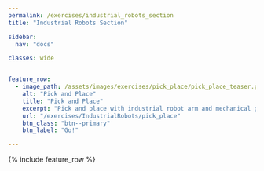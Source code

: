 ```yaml
---
permalink: /exercises/industrial_robots_section
title: "Industrial Robots Section"

sidebar:
  nav: "docs"

classes: wide


feature_row:
  - image_path: /assets/images/exercises/pick_place/pick_place_teaser.png
    alt: "Pick and Place"
    title: "Pick and Place"
    excerpt: "Pick and place with industrial robot arm and mechanical gripper"
    url: "/exercises/IndustrialRobots/pick_place"
    btn_class: "btn--primary"
    btn_label: "Go!"

--- 
```



{% include feature_row %}
